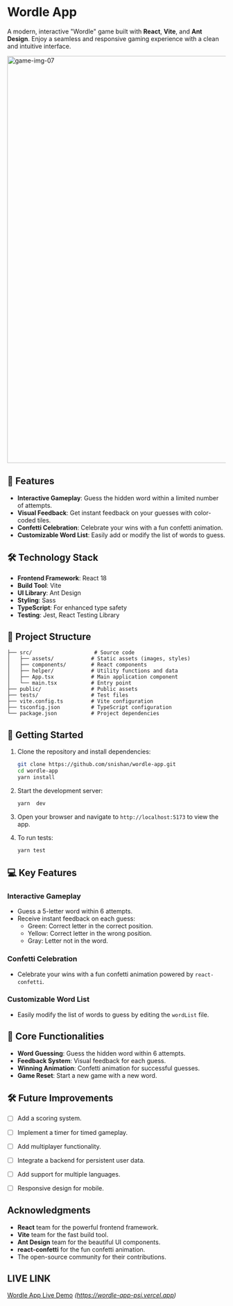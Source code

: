 # Wordle App

A modern, interactive "Wordle" game built with **React**, **Vite**, and **Ant Design**. Enjoy a seamless and responsive gaming experience with a clean and intuitive interface.

<img width="936" alt="game-img-07" src="https://github.com/user-attachments/assets/9bb3e2d8-be42-4bb9-87a9-047a65779fcd" />


## 🌟 Features

- **Interactive Gameplay**: Guess the hidden word within a limited number of attempts.
- **Visual Feedback**: Get instant feedback on your guesses with color-coded tiles.
- **Confetti Celebration**: Celebrate your wins with a fun confetti animation.
- **Customizable Word List**: Easily add or modify the list of words to guess.

## 🛠️ Technology Stack

- **Frontend Framework**: React 18
- **Build Tool**: Vite
- **UI Library**: Ant Design
- **Styling**: Sass
- **TypeScript**: For enhanced type safety
- **Testing**: Jest, React Testing Library

## 📁 Project Structure

```
├── src/                    # Source code
│   ├── assets/            # Static assets (images, styles)
│   ├── components/        # React components
│   ├── helper/            # Utility functions and data
│   ├── App.tsx            # Main application component
│   └── main.tsx           # Entry point
├── public/                # Public assets
├── tests/                 # Test files
├── vite.config.ts         # Vite configuration
├── tsconfig.json          # TypeScript configuration
└── package.json           # Project dependencies
```

## 🚀 Getting Started

1. Clone the repository and install dependencies:
   ```bash
   git clone https://github.com/snishan/wordle-app.git
   cd wordle-app
   yarn install
   ```

2. Start the development server:
   ```bash
   yarn  dev
   ```

3. Open your browser and navigate to `http://localhost:5173` to view the app.

4. To run tests:
   ```bash
   yarn test
   ```

## 💻 Key Features

### Interactive Gameplay
- Guess a 5-letter word within 6 attempts.
- Receive instant feedback on each guess:
  - Green: Correct letter in the correct position.
  - Yellow: Correct letter in the wrong position.
  - Gray: Letter not in the word.
    

### Confetti Celebration
- Celebrate your wins with a fun confetti animation powered by `react-confetti`.

### Customizable Word List
- Easily modify the list of words to guess by editing the `wordList` file.

## 🔑 Core Functionalities

- **Word Guessing**: Guess the hidden word within 6 attempts.
- **Feedback System**: Visual feedback for each guess.
- **Winning Animation**: Confetti animation for successful guesses.
- **Game Reset**: Start a new game with a new word.

## 🛠️ Future Improvements

- [ ] Add a scoring system.
- [ ] Implement a timer for timed gameplay.
- [ ] Add multiplayer functionality.
- [ ] Integrate a backend for persistent user data.
- [ ] Add support for multiple languages.
- [ ] Responsive design for mobile.


## Acknowledgments

- **React** team for the powerful frontend framework.
- **Vite** team for the fast build tool.
- **Ant Design** team for the beautiful UI components.
- **react-confetti** for the fun confetti animation.
- The open-source community for their contributions.

## LIVE LINK

[Wordle App Live Demo](#https://wordle-app-psi.vercel.app) *(https://wordle-app-psi.vercel.app)*
